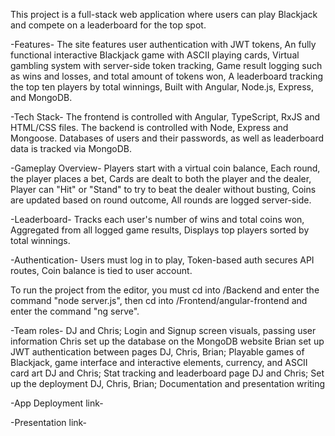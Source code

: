 This project is a full-stack web application where users can play Blackjack and compete on a leaderboard for the top spot.

-Features-
The site features user authentication with JWT tokens,
An fully functional interactive Blackjack game with ASCII playing cards,
Virtual gambling system with server-side token tracking,
Game result logging such as wins and losses, and total amount of tokens won,
A leaderboard tracking the top ten players by total winnings,
Built with Angular, Node.js, Express, and MongoDB.

-Tech Stack-
The frontend is controlled with Angular, TypeScript, RxJS and HTML/CSS files.
The backend is controlled with Node, Express and Mongoose.
Databases of users and their passwords, as well as leaderboard data is tracked via MongoDB.

-Gameplay Overview-
Players start with a virtual coin balance,
Each round, the player places a bet,
Cards are dealt to both the player and the dealer,
Player can "Hit" or "Stand" to try to beat the dealer without busting,
Coins are updated based on round outcome,
All rounds are logged server-side.

-Leaderboard-
Tracks each user's number of wins and total coins won,
Aggregated from all logged game results,
Displays top players sorted by total winnings.

-Authentication-
Users must log in to play,
Token-based auth secures API routes,
Coin balance is tied to user account.

To run the project from the editor, you must cd into /Backend and enter the command "node server.js", then cd into /Frontend/angular-frontend and enter the command "ng serve".

-Team roles-
DJ and Chris; Login and Signup screen visuals, passing user information
Chris set up the database on the MongoDB website
Brian set up JWT authentication between pages
DJ, Chris, Brian; Playable games of Blackjack, game interface and interactive elements, currency, and ASCII card art
DJ and Chris; Stat tracking and leaderboard page
DJ and Chris; Set up the deployment
DJ, Chris, Brian; Documentation and presentation writing

-App Deployment link-


-Presentation link-
